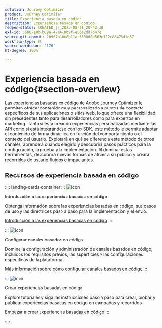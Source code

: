 ```yaml
---
solution: Journey Optimizer
product: Journey Optimizer
title: Experiencia basada en código
description: Experiencia basada en código
redpen-status: CREATED_||_2025-08-11_20-42-30
exl-id: 55b07a0b-b09a-47e6-8b9f-e05e2dd7b47e
source-git-commit: 2b907a3be8b11ac6308d0b563e122c88478d1d37
workflow-type: ht
source-wordcount: '176'
ht-degree: 100%

---
```


# Experiencia basada en código{#section-overview}

Las experiencias basadas en código de Adobe Journey Optimizer le permiten ofrecer contenido muy personalizado a puntos de contacto específicos de sus aplicaciones o sitios web, lo que ofrece una flexibilidad sin precedentes tanto para desarrolladores como para expertos en marketing. Tanto si está creando experiencias personalizadas mediante las API como si está integrándose con los SDK, este método le permite adaptar el contenido de forma dinámica en función del comportamiento o el contexto del usuario. Explorará en qué se diferencia este método de otros canales, aprenderá cuándo elegirlo y descubrirá pasos prácticos para la configuración, la prueba y la implementación. Al dominar estas herramientas, descubrirá nuevas formas de atraer a su público y creará recorridos de usuario fluidos e impactantes.

## Recursos de experiencia basada en código

:::: landing-cards-container
:::
![icon](https://cdn.experienceleague.adobe.com/icons/book.svg)

Introducción a las experiencias basadas en código

Obtenga información sobre las experiencias basadas en código, sus casos de uso y las directrices paso a paso para la implementación y el envío.

[Introducción a las experiencias basadas en código](../using/code-based/get-started-code-based.md)
:::

:::
![icon](https://cdn.experienceleague.adobe.com/icons/gear.svg)

Configurar canales basados en código

Domine la configuración y administración de canales basados en código, incluidos los requisitos previos, las superficies y las configuraciones específicas de la plataforma.

[Más información sobre cómo configurar canales basados en código](configure-code-based-channel-landing-page.md)
:::

:::
![icon](https://cdn.experienceleague.adobe.com/icons/circle-play.svg)

Crear experiencias basadas en código

Explore tutoriales y siga las instrucciones paso a paso para crear, probar y publicar experiencias basadas en código en campañas y recorridos.

[Empezar a crear experiencias basadas en código](create-code-based-experiences-landing-page.md)
:::

::::
